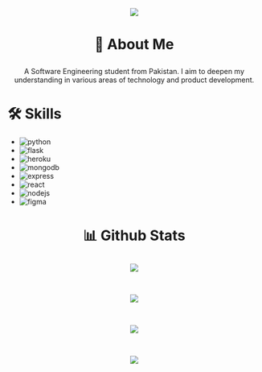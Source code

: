 
<p align="center">
  <img src="https://camo.githubusercontent.com/46b5337d2e4d0bf0e3c2cfd3ae600fe1eab38bd321af1f955da414cc73a84ca5/68747470733a2f2f692e67696665722e636f6d2f6f726967696e2f38342f38346437396635383763616565653639636166333036333836656333353237645f773230302e676966">
</p>



# <p align="center">🚀 About Me </p>

<p align="center">A Software Engineering student from Pakistan. I aim to deepen my understanding in various areas of technology and product development.</p>



# 🛠 Skills

- ![python](https://img.shields.io/badge/Python-FFD43B?style=for-the-badge&logo=python&logoColor=blue)
- ![flask](https://img.shields.io/badge/Flask-000000?style=for-the-badge&logo=flask&logoColor=white) 
- ![heroku](https://img.shields.io/badge/Heroku-430098?style=for-the-badge&logo=heroku&logoColor=white) 
- ![mongodb](https://img.shields.io/badge/MongoDB-4EA94B?style=for-the-badge&logo=mongodb&logoColor=white) 
- ![express](https://img.shields.io/badge/Express.js-000000?style=for-the-badge&logo=express&logoColor=white) 
- ![react](https://img.shields.io/badge/React-20232A?style=for-the-badge&logo=react&logoColor=61DAFB) 
- ![nodejs](https://img.shields.io/badge/Node.js-339933?style=for-the-badge&logo=nodedotjs&logoColor=white) 
- ![figma](https://img.shields.io/badge/Figma-F24E1E?style=for-the-badge&logo=figma&logoColor=white) 


#  <p align="center">📊 Github Stats</p>

<p align="center"><img align="center" src="https://github-readme-stats.vercel.app/api?username=blurryface92&theme=dark"></p> </br>
<p align="center"><img align="center" src="https://github-readme-streak-stats.herokuapp.com/?user=blurryface92&theme=dark"></p> </br>
<p align="center"><img align="center" src="https://github-readme-stats.vercel.app/api/top-langs/?username=blurryface92&theme=dark"></p>  </br>
<p align="center"><img align="center" src="https://github-profile-summary-cards.vercel.app/api/cards/profile-details?username=blurryface92&theme=monokai"></p>


#
